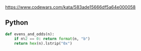 https://www.codewars.com/kata/583ade15666df5a64e000058

## Python
```python
def evens_and_odds(n):
    if n%2 == 0: return format(n, "b")
    return hex(n).lstrip("0x")
```